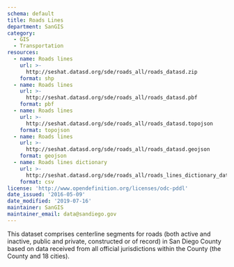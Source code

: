 ```yaml
---
schema: default
title: Roads Lines
department: SanGIS
category:
  - GIS
  - Transportation
resources:
  - name: Roads lines
    url: >-
      http://seshat.datasd.org/sde/roads_all/roads_datasd.zip
    format: shp
  - name: Roads lines
    url: >-
      http://seshat.datasd.org/sde/roads_all/roads_datasd.pbf
    format: pbf
  - name: Roads lines
    url: >-
      http://seshat.datasd.org/sde/roads_all/roads_datasd.topojson
    format: topojson
  - name: Roads lines
    url: >-
      http://seshat.datasd.org/sde/roads_all/roads_datasd.geojson
    format: geojson
  - name: Roads lines dictionary
    url: >-
      http://seshat.datasd.org/sde/roads_all/roads_lines_dictionary_datasd.csv
    format: csv
license: 'http://www.opendefinition.org/licenses/odc-pddl'
date_issued: '2016-05-09'
date_modified: '2019-07-16'
maintainer: SanGIS
maintainer_email: data@sandiego.gov
---
```

This dataset comprises centerline segments for roads (both active and inactive, public and private, constructed or of record) in San Diego County based on data received from all official jurisdictions within the County (the County and 18 cities).
